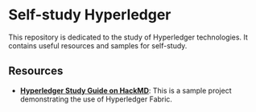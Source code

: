 # Self-study Hyperledger

This repository is dedicated to the study of Hyperledger technologies. It contains useful resources and samples for self-study.

## Resources

- [**Hyperledger Study Guide on HackMD**](https://hackmd.io/@cnsrl/H1wHzaQk_): This is a sample project demonstrating the use of Hyperledger Fabric.
